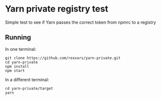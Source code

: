 # Yarn private registry test

Simple test to see if Yarn passes the correct token from npmrc to a registry

## Running

In one terminal:

```
git clone https://github.com/rexxars/yarn-private.git
cd yarn-private
npm install
npm start
```

In a different terminal:

```
cd yarn-private/target
yarn
```

